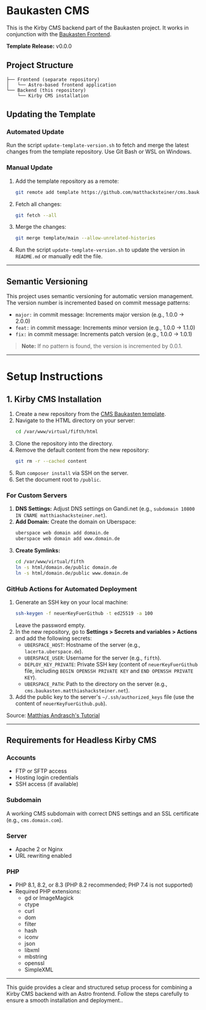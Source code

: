 # Baukasten CMS

This is the Kirby CMS backend part of the Baukasten project. It works in conjunction with the [Baukasten Frontend](https://github.com/matthacksteiner/baukasten).

**Template Release:** v0.0.0

## Project Structure

```
├── Frontend (separate repository)
│   └── Astro-based frontend application
└── Backend (this repository)
    └── Kirby CMS installation
```

## Updating the Template

### Automated Update

Run the script `update-template-version.sh` to fetch and merge the latest changes from the template repository. Use Git Bash or WSL on Windows.

### Manual Update

1. Add the template repository as a remote:
   ```bash
   git remote add template https://github.com/matthacksteiner/cms.baukasten
   ```
2. Fetch all changes:
   ```bash
   git fetch --all
   ```
3. Merge the changes:
   ```bash
   git merge template/main --allow-unrelated-histories
   ```
4. Run the script `update-template-version.sh` to update the version in `README.md` or manually edit the file.

---

## Semantic Versioning

This project uses semantic versioning for automatic version management. The version number is incremented based on commit message patterns:

- `major:` in commit message: Increments major version (e.g., 1.0.0 -> 2.0.0)
- `feat:` in commit message: Increments minor version (e.g., 1.0.0 -> 1.1.0)
- `fix:` in commit message: Increments patch version (e.g., 1.0.0 -> 1.0.1)

> **Note:** If no pattern is found, the version is incremented by 0.0.1.

---

# Setup Instructions

## 1. Kirby CMS Installation

1. Create a new repository from the [CMS Baukasten template](https://github.com/matthacksteiner/cms.baukasten).
2. Navigate to the HTML directory on your server:
   ```bash
   cd /var/www/virtual/fifth/html
   ```
3. Clone the repository into the directory.
4. Remove the default content from the new repository:
   ```bash
   git rm -r --cached content
   ```
5. Run `composer install` via SSH on the server.
6. Set the document root to `/public`.

### For Custom Servers

1. **DNS Settings:** Adjust DNS settings on Gandi.net (e.g., `subdomain 10800 IN CNAME matthiashacksteiner.net`).
2. **Add Domain:** Create the domain on Uberspace:
   ```bash
   uberspace web domain add domain.de
   uberspace web domain add www.domain.de
   ```
3. **Create Symlinks:**
   ```bash
   cd /var/www/virtual/fifth
   ln -s html/domain.de/public domain.de
   ln -s html/domain.de/public www.domain.de
   ```

### GitHub Actions for Automated Deployment

1. Generate an SSH key on your local machine:
   ```bash
   ssh-keygen -f neuerKeyFuerGithub -t ed25519 -a 100
   ```
   Leave the password empty.
2. In the new repository, go to **Settings > Secrets and variables > Actions** and add the following secrets:
   - `UBERSPACE_HOST`: Hostname of the server (e.g., `lacerta.uberspace.de`).
   - `UBERSPACE_USER`: Username for the server (e.g., `fifth`).
   - `DEPLOY_KEY_PRIVATE`: Private SSH key (content of `neuerKeyFuerGithub` file, including `BEGIN OPENSSH PRIVATE KEY` and `END OPENSSH PRIVATE KEY`).
   - `UBERSPACE_PATH`: Path to the directory on the server (e.g., `cms.baukasten.matthiashacksteiner.net`).
3. Add the public key to the server's `~/.ssh/authorized_keys` file (use the content of `neuerKeyFuerGithub.pub`).

Source: [Matthias Andrasch's Tutorial](https://matthias-andrasch.eu/2021/tutorial-webseite-mittels-github-actions-deployment-zu-uberspace-uebertragen-rsync/)

---

## Requirements for Headless Kirby CMS

### Accounts

- FTP or SFTP access
- Hosting login credentials
- SSH access (if available)

### Subdomain

A working CMS subdomain with correct DNS settings and an SSL certificate (e.g., `cms.domain.com`).

### Server

- Apache 2 or Nginx
- URL rewriting enabled

### PHP

- PHP 8.1, 8.2, or 8.3 (PHP 8.2 recommended; PHP 7.4 is not supported)
- Required PHP extensions:
  - gd or ImageMagick
  - ctype
  - curl
  - dom
  - filter
  - hash
  - iconv
  - json
  - libxml
  - mbstring
  - openssl
  - SimpleXML

---

This guide provides a clear and structured setup process for combining a Kirby CMS backend with an Astro frontend. Follow the steps carefully to ensure a smooth installation and deployment..
